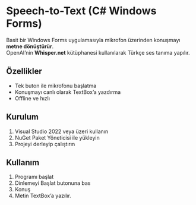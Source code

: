 # Speech-to-Text (C# Windows Forms)

Basit bir Windows Forms uygulamasıyla mikrofon üzerinden konuşmayı **metne dönüştürür**.  
OpenAI’nin **Whisper.net** kütüphanesi kullanılarak Türkçe ses tanıma yapılır.  

## Özellikler
- Tek buton ile mikrofonu başlatma  
- Konuşmayı canlı olarak TextBox’a yazdırma  
- Offline ve hızlı  

## Kurulum
1. Visual Studio 2022 veya üzeri kullanın  
2. NuGet Paket Yöneticisi ile yükleyin
3. Projeyi derleyip çalıştırın

 ## Kullanım
1. Programı başlat 
2. Dinlemeyi Başlat butonuna bas 
3. Konuş
4. Metin TextBox’a yazılır.
